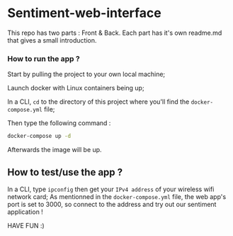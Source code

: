 # Sentiment-web-interface

This repo has two parts : Front & Back.
Each part has it's own readme.md that gives a small introduction.

### How to run the app ? 

Start by pulling the project to your own local machine;

Launch docker with Linux containers being up;

In a CLI, `cd` to the directory of this project where you'll find the `docker-compose.yml` file;

Then type the following command : 

```bash
docker-compose up -d
```

Afterwards the image will be up.

## How to test/use the app ?

In a CLI, type `ipconfig` then  get your `IPv4 address` of your wireless wifi network card;
As mentionned in the `docker-compose.yml` file, the web app's port is set to 3000, so connect to the address and try out our sentiment application ! 

HAVE FUN :) 
